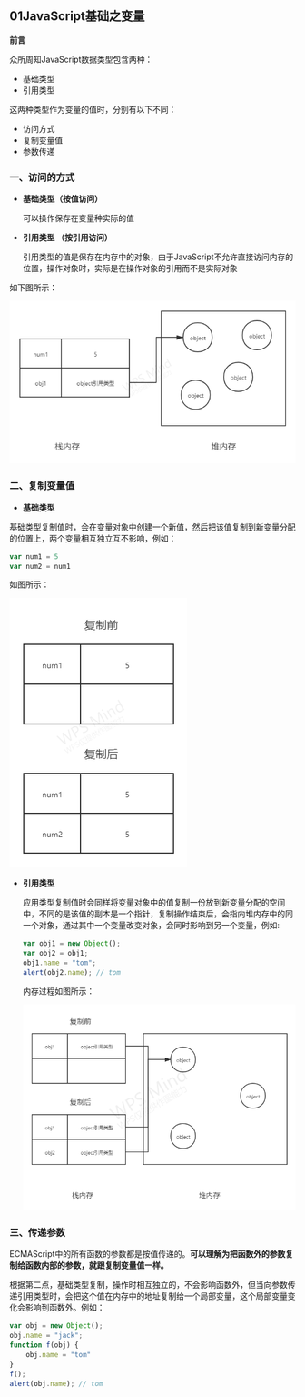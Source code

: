## 01JavaScript基础之变量

**前言**

众所周知JavaScript数据类型包含两种：

- 基础类型
- 引用类型

这两种类型作为变量的值时，分别有以下不同：

- 访问方式
- 复制变量值
- 参数传递



### 一、访问的方式

- **基础类型（按值访问）**

  可以操作保存在变量种实际的值

- **引用类型 （按引用访问）**

  引用类型的值是保存在内存中的对象，由于JavaScript不允许直接访问内存的位置，操作对象时，实际是在操作对象的引用而不是实际对象

如下图所示：



![](.\img\01-1.png)



### 二、复制变量值

- **基础类型**

基础类型复制值时，会在变量对象中创建一个新值，然后把该值复制到新变量分配的位置上，两个变量相互独立互不影响，例如：

```javascript
var num1 = 5
var num2 = num1
```

如图所示：

![](.\img\01-2.png)

- **引用类型**

  应用类型复制值时会同样将变量对象中的值复制一份放到新变量分配的空间中，不同的是该值的副本是一个指针，复制操作结束后，会指向堆内存中的同一个对象，通过其中一个变量改变对象，会同时影响到另一个变量，例如:

  ```javascript
  var obj1 = new Object();
  var obj2 = obj1;
  obj1.name = "tom";
  alert(obj2.name); // tom
  ```

  内存过程如图所示：

  ![](.\img\01-3.png)

  

### 三、传递参数

ECMAScript中的所有函数的参数都是按值传递的。**可以理解为把函数外的参数复制给函数内部的参数，就跟复制变量值一样。**

根据第二点，基础类型复制，操作时相互独立的，不会影响函数外，但当向参数传递引用类型时，会把这个值在内存中的地址复制给一个局部变量，这个局部变量变化会影响到函数外。例如：

```javascript
var obj = new Object();
obj.name = "jack";
function f(obj) {
	obj.name = "tom"
}
f();
alert(obj.name); // tom
```

